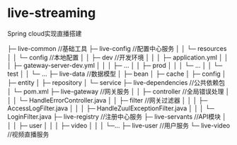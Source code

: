 # live-streaming
Spring cloud实现直播搭建

├─ live-common                                      //基础工具
├─ live-config                                      //配置中心服务
│  │     └─ resources
│  │        └─ config                               //本地配置
│  │           ├─ dev                               //开发环境
│  │           │  ├─ application.yml
│  │           │  ├─ gateway-server-dev.yml
│  │           │  ├─ ...
│  │           ├─ prod
│  │           │  └─ ...
│  │           └─ test
│  │              └─ ...
├─ live-data                                        //数据模型
│     ├─ bean
│     ├─ cache
│     ├─ config
│     ├─ entity
│     ├─ repository
│     └─ service
├─ live-dependencies                                //公共依赖包
│  └─ pom.xml
├─ live-gateway                                     //网关服务
│  │  ├─ controller                                 //全局错误处理
│  │  │  └─ HandleErrorController.java
│  │  ├─ filter                                     //网关过滤器
│  │  │  ├─ AccessLogFilter.java
│  │  │  ├─ HandleZuulExceptionFilter.java
│  │  │  └─ LoginFilter.java
├─ live-registry                                    //注册中心服务
├─ live-servants                                    //API模块
│  │  │  ├─ user
│  │  │  ├─ video
│  │  │  └─...
├─ live-user                                        //用户服务
└─ live-video                                       //视频直播服务
